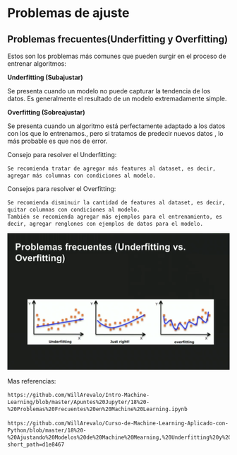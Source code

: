 # Problemas de ajuste

## Problemas frecuentes(Underfitting y Overfitting)



Estos son los problemas más comunes que pueden surgir en el proceso de entrenar algoritmos:

**Underfitting (Subajustar)** 

Se presenta cuando un modelo no puede capturar la tendencia de los datos. Es generalmente el resultado de un modelo extremadamente simple.
<br>

**Overfitting (Sobreajustar)** 

Se presenta cuando un algoritmo está perfectamente adaptado a los datos con los que lo entrenamos., pero si tratamos de predecir nuevos datos , lo más probable es que nos de error.

Consejo para resolver el Underfitting:

    Se recomienda tratar de agregar más features al dataset, es decir, agregar más columnas con condiciones al modelo.

Consejos para resolver el Overfitting:

    Se recomienda disminuir la cantidad de features al dataset, es decir, quitar columnas con condiciones al modelo.
    También se recomienda agregar más ejemplos para el entrenamiento, es decir, agregar renglones con ejemplos de datos para el modelo.

![Over_and_underfitting](https://raw.githubusercontent.com/WillArevalo/Intro-Machine-Learning/5dd192ebe9dc4011190b58be50c12cbc0825f119/Apuntes%20Jupyter/problemsMachineLearn.png)

Mas referencias:

    https://github.com/WillArevalo/Intro-Machine-Learning/blob/master/Apuntes%20Jupyter/18%20-%20Problemas%20Frecuentes%20en%20Machine%20Learning.ipynb

    https://github.com/WillArevalo/Curso-de-Machine-Learning-Aplicado-con-Python/blob/master/18%20-%20Ajustando%20Modelos%20de%20Machine%20Mearning,%20Underfitting%20y%20Overfitting.ipynb?short_path=d1e8467